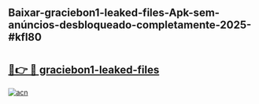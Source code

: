 ## Baixar-graciebon1-leaked-files-Apk-sem-anúncios-desbloqueado-completamente-2025-#kfl80

# <h2><a href="https://ainizakaria.my?title=graciebon1-leaked-files&ref=22M">🔗👉 🔴 graciebon1-leaked-files</a></h2>

[![acn](https://github.com/user-attachments/assets/0f9c940e-d8b0-45ae-aac7-cd30a18b3e1c)](https://ainizakaria.my?title=graciebon1-leaked-files&ref=22M)

